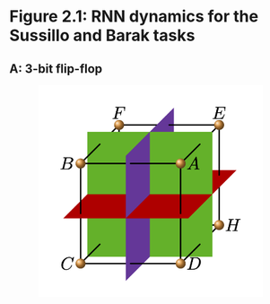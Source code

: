 # Figure 2.1: RNN dynamics for the Sussillo and Barak tasks
## A: 3-bit flip-flop

<div align="center">
<img src="https://github.com/keith-murray/tikz-thesis-figures/blob/main/Chapter%202/Figure%202.1/Figure_2_1_A.png" alt="flip_flop" width="400"></img>
</div>